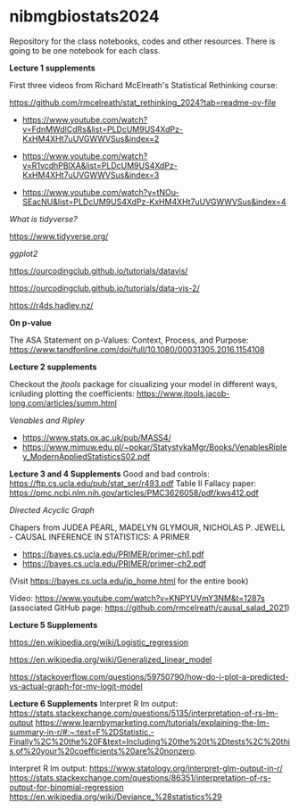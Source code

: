 # nibmgbiostats2024

Repository for the class notebooks, codes and other resources. There is going to be one notebook for each class.

**Lecture 1 supplements**

First three videos from Richard McElreath's Statistical Rethinking course:

https://github.com/rmcelreath/stat_rethinking_2024?tab=readme-ov-file


- https://www.youtube.com/watch?v=FdnMWdICdRs&list=PLDcUM9US4XdPz-KxHM4XHt7uUVGWWVSus&index=2

- https://www.youtube.com/watch?v=R1vcdhPBlXA&list=PLDcUM9US4XdPz-KxHM4XHt7uUVGWWVSus&index=3

- https://www.youtube.com/watch?v=tNOu-SEacNU&list=PLDcUM9US4XdPz-KxHM4XHt7uUVGWWVSus&index=4

*What is tidyverse?*

https://www.tidyverse.org/

*ggplot2*

https://ourcodingclub.github.io/tutorials/datavis/

https://ourcodingclub.github.io/tutorials/data-vis-2/

https://r4ds.hadley.nz/


**On p-value**

The ASA Statement on p-Values: Context, Process, and Purpose: https://www.tandfonline.com/doi/full/10.1080/00031305.2016.1154108

**Lecture 2 supplements**

Checkout the *jtools* package for cisualizing your model in different ways, icnluding plotting the coefficients: https://www.jtools.jacob-long.com/articles/summ.html

*Venables and Ripley*
- https://www.stats.ox.ac.uk/pub/MASS4/
- https://www.mimuw.edu.pl/~pokar/StatystykaMgr/Books/VenablesRipley_ModernAppliedStatisticsS02.pdf

**Lecture 3 and 4 Supplements**
Good and bad controls: https://ftp.cs.ucla.edu/pub/stat_ser/r493.pdf
Table II Fallacy paper: https://pmc.ncbi.nlm.nih.gov/articles/PMC3626058/pdf/kws412.pdf

*Directed Acyclic Graph*

Chapers from JUDEA PEARL, MADELYN GLYMOUR, NICHOLAS P. JEWELL - CAUSAL INFERENCE IN STATISTICS: A PRIMER
- https://bayes.cs.ucla.edu/PRIMER/primer-ch1.pdf
- https://bayes.cs.ucla.edu/PRIMER/primer-ch2.pdf

(Visit https://bayes.cs.ucla.edu/jp_home.html for the entire book)

Video: https://www.youtube.com/watch?v=KNPYUVmY3NM&t=1287s
(associated GitHub page: https://github.com/rmcelreath/causal_salad_2021)

**Lecture 5 Supplements**

https://en.wikipedia.org/wiki/Logistic_regression

https://en.wikipedia.org/wiki/Generalized_linear_model

https://stackoverflow.com/questions/59750790/how-do-i-plot-a-predicted-vs-actual-graph-for-my-logit-model


**Lecture 6 Supplements**
Interpret R lm output: https://stats.stackexchange.com/questions/5135/interpretation-of-rs-lm-output
https://www.learnbymarketing.com/tutorials/explaining-the-lm-summary-in-r/#:~:text=F%2DStatistic,-Finally%2C%20the%20F&text=Including%20the%20t%2Dtests%2C%20this,of%20your%20coefficients%20are%20nonzero.

Interpret R lm output: https://www.statology.org/interpret-glm-output-in-r/
https://stats.stackexchange.com/questions/86351/interpretation-of-rs-output-for-binomial-regression
https://en.wikipedia.org/wiki/Deviance_%28statistics%29

